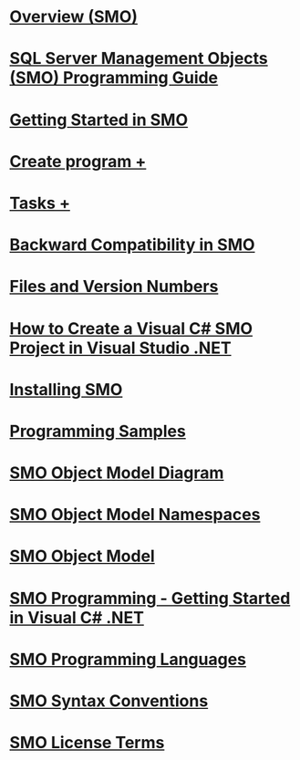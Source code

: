 # [Overview (SMO)](overview-smo.md)
# [SQL Server Management Objects (SMO) Programming Guide](sql-server-management-objects-smo-programming-guide.md)
# [Getting Started in SMO](getting-started-in-smo.md)
# [Create program +](../../relational-databases/server-management-objects-smo/create-program/calling-methods.md)
# [Tasks +](../../relational-databases/server-management-objects-smo/tasks/backing-up-and-restoring-databases-and-transaction-logs.md)

# [Backward Compatibility in SMO](backward-compatibility-in-smo.md)
# [Files and Version Numbers](files-and-version-numbers.md)
# [How to Create a Visual C# SMO Project in Visual Studio .NET](how-to-create-a-visual-csharp-smo-project-in-visual-studio-net.md)
# [Installing SMO](installing-smo.md)
# [Programming Samples](link-to-programming-samples.md)
# [SMO Object Model Diagram](smo-object-model-diagram.md)
# [SMO Object Model Namespaces](smo-object-model-namespaces.md)
# [SMO Object Model](smo-object-model.md)
# [SMO Programming - Getting Started in Visual C# .NET](smo-programming-getting-started-in-visual-csharp-net.md)
# [SMO Programming Languages](smo-programming-languages.md)
# [SMO Syntax Conventions](smo-syntax-conventions.md)
# [SMO License Terms](smo-license-terms.md)
